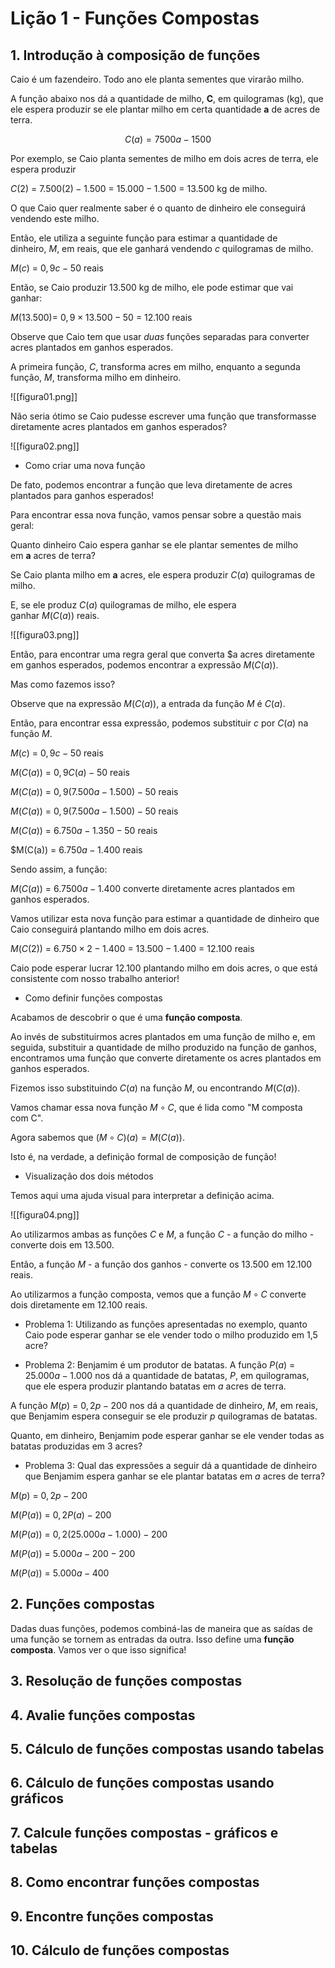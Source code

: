 # Lição 1 - Funções Compostas

## 1. Introdução à composição de funções

Caio é um fazendeiro. Todo ano ele planta sementes que virarão milho. 

A função abaixo nos dá a quantidade de milho, **C**, em quilogramas (kg), que ele espera produzir se ele plantar milho em certa quantidade **a** de acres de terra.

$$
C(a) = 7500a - 1500
$$

Por exemplo, se Caio planta sementes de milho em dois acres de terra, ele espera produzir 

$C(2)$ = $7.500(2) - 1.500$ = $15.000 - 1.500$ = $13.500$ kg de milho.

O que Caio quer realmente saber é o quanto de dinheiro ele conseguirá vendendo este milho. 

Então, ele utiliza a seguinte função para estimar a quantidade de dinheiro, $M$, em reais, que ele ganhará vendendo $c$ quilogramas de milho.

$M(c)$ = $0,9c - 50$ reais

Então, se Caio produzir $13.500$ kg de milho, ele pode estimar que vai ganhar:

$M(13.500$)= $0,9 \times 13.500 - 50$ = $12.100$ reais

Observe que Caio tem que usar _duas_ funções separadas para converter acres plantados em ganhos esperados. 

A primeira função, $C$, transforma acres em milho, enquanto a segunda função, $M$, transforma milho em dinheiro.

![[figura01.png]]

Não seria ótimo se Caio pudesse escrever uma função que transformasse diretamente acres plantados em ganhos esperados?

![[figura02.png]]

* Como criar uma nova função

De fato, podemos encontrar a função que leva diretamente de acres plantados para ganhos esperados! 

Para encontrar essa nova função, vamos pensar sobre a questão mais geral: 

Quanto dinheiro Caio espera ganhar se ele plantar sementes de milho em **a** acres de terra?

Se Caio planta milho em **a** acres, ele espera produzir $C(a)$ quilogramas de milho. 

E, se ele produz $C(a)$ quilogramas de milho, ele espera ganhar $M(C(a))$ reais.

![[figura03.png]]

Então, para encontrar uma regra geral que converta $a acres diretamente em ganhos esperados, podemos encontrar a expressão $M(C(a))$.

Mas como fazemos isso? 

Observe que na expressão $M(C(a))$, a entrada da função $M$ é $C(a)$. 

Então, para encontrar essa expressão, podemos substituir $c$ por $C(a)$ na função $M$.

$M(c)$ = $0,9c - 50$ reais

$M(C(a))$ = $0,9C(a) - 50$ reais

$M(C(a))$ = $0,9(7.500a - 1.500) - 50$ reais

$M(C(a))$ = $0,9(7.500a - 1.500) - 50$ reais

$M(C(a))$ = $6.750a - 1.350 - 50$ reais

$M(C(a)) = $6.750a - 1.400$ reais

Sendo assim, a função:

$M(C(a))$ = $6.7500a - 1.400$ converte diretamente acres plantados em ganhos esperados. 

Vamos utilizar esta nova função para estimar a quantidade de dinheiro que Caio conseguirá plantando milho em dois acres.

$M(C(2))$ = $6.750\times2 - 1.400$ = $13.500 - 1.400$ = $12.100$ reais

Caio pode esperar lucrar $12.100$ plantando milho em dois acres, o que está consistente com nosso trabalho anterior!

* Como definir funções compostas

Acabamos de descobrir o que é uma **função composta**. 

Ao invés de substituirmos acres plantados em uma função de milho e, em seguida, substituir a quantidade de milho produzido na função de ganhos, 
encontramos uma função que converte diretamente os acres plantados em ganhos esperados.

Fizemos isso substituindo $C(a)$ na função $M$, ou encontrando $M(C(a))$. 

Vamos chamar essa nova função $M \circ C$, que é lida como "M composta com C".

Agora sabemos que $(M\circ C)(a)=M(C(a))$. 

Isto é, na verdade, a definição formal de composição de função!

* Visualização dos dois métodos

Temos aqui uma ajuda visual para interpretar a definição acima.

![[figura04.png]]

Ao utilizarmos ambas as funções $C$ e $M$, a função $C$ - a função do milho - converte dois em 13.500. 

Então, a função $M$ - a função dos ganhos - converte os 13.500 em 12.100 reais.

Ao utilizarmos a função composta, vemos que a função $M \circ C$ converte dois diretamente em 12.100 reais.

* Problema 1: Utilizando as funções apresentadas no exemplo, quanto Caio pode esperar ganhar se ele vender todo o milho produzido em 1,5 acre?

* Problema 2: Benjamim é um produtor de batatas. A função $P(a)$ = $25.000a - 1.000$ nos dá a quantidade de batatas, $P$, em quilogramas, 
que ele espera produzir plantando batatas em $a$ acres de terra. 

A função $M(p)$ = $0,2p - 200$ nos dá a quantidade de dinheiro, $M$, em reais, que Benjamim espera conseguir se ele produzir $p$ quilogramas de batatas.

Quanto, em dinheiro, Benjamim pode esperar ganhar se ele vender todas as batatas produzidas em 3 acres?

* Problema 3: Qual das expressões a seguir dá a quantidade de dinheiro que Benjamim espera ganhar se ele plantar batatas em $a$ acres de terra?

$M(p)$ = $0,2p - 200$

$M(P(a))$ = $0,2P(a) - 200$

$M(P(a))$ = $0,2(25.000a - 1.000) - 200$

$M(P(a))$ = $5.000a - 200 - 200$

$M(P(a))$ = $5.000a - 400$ 

## 2. Funções compostas

Dadas duas funções, podemos combiná-las de maneira que as saídas de uma função se tornem as entradas da outra. Isso define uma **função composta**. Vamos ver o que isso significa!

## 3. Resolução de funções compostas

## 4. Avalie funções compostas

## 5. Cálculo de funções compostas usando tabelas

## 6. Cálculo de funções compostas usando gráficos

## 7. Calcule funções compostas - gráficos e tabelas

## 8. Como encontrar funções compostas

## 9. Encontre funções compostas

## 10. Cálculo de funções compostas
